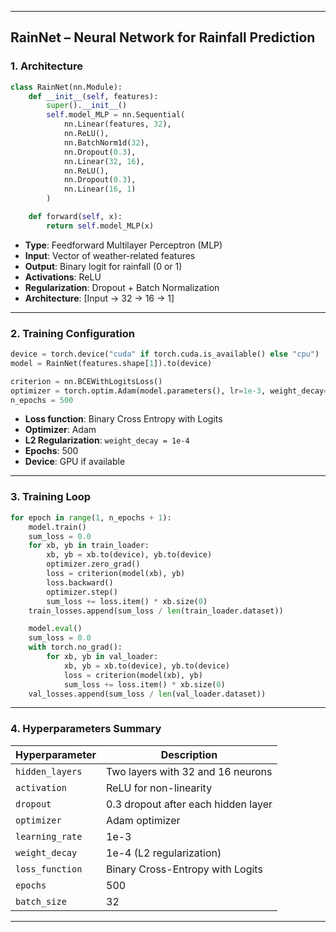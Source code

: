 
---

## **RainNet – Neural Network for Rainfall Prediction**

### **1. Architecture**

```python
class RainNet(nn.Module):
    def __init__(self, features):
        super().__init__()
        self.model_MLP = nn.Sequential(
            nn.Linear(features, 32),
            nn.ReLU(),
            nn.BatchNorm1d(32),
            nn.Dropout(0.3),
            nn.Linear(32, 16),
            nn.ReLU(),
            nn.Dropout(0.3),
            nn.Linear(16, 1)
        )

    def forward(self, x):
        return self.model_MLP(x)
```

* **Type**: Feedforward Multilayer Perceptron (MLP)
* **Input**: Vector of weather-related features
* **Output**: Binary logit for rainfall (0 or 1)
* **Activations**: ReLU
* **Regularization**: Dropout + Batch Normalization
* **Architecture**: \[Input → 32 → 16 → 1]

---

### **2. Training Configuration**

```python
device = torch.device("cuda" if torch.cuda.is_available() else "cpu")
model = RainNet(features.shape[1]).to(device)

criterion = nn.BCEWithLogitsLoss()
optimizer = torch.optim.Adam(model.parameters(), lr=1e-3, weight_decay=1e-4)
n_epochs = 500
```

* **Loss function**: Binary Cross Entropy with Logits
* **Optimizer**: Adam
* **L2 Regularization**: `weight_decay = 1e-4`
* **Epochs**: 500
* **Device**: GPU if available

---

### **3. Training Loop**

```python
for epoch in range(1, n_epochs + 1):
    model.train()
    sum_loss = 0.0
    for xb, yb in train_loader:
        xb, yb = xb.to(device), yb.to(device)
        optimizer.zero_grad()
        loss = criterion(model(xb), yb)
        loss.backward()
        optimizer.step()
        sum_loss += loss.item() * xb.size(0)
    train_losses.append(sum_loss / len(train_loader.dataset))

    model.eval()
    sum_loss = 0.0
    with torch.no_grad():
        for xb, yb in val_loader:
            xb, yb = xb.to(device), yb.to(device)
            loss = criterion(model(xb), yb)
            sum_loss += loss.item() * xb.size(0)
    val_losses.append(sum_loss / len(val_loader.dataset))
```

---

### **4. Hyperparameters Summary**

| Hyperparameter  | Description                         |
| --------------- | ----------------------------------- |
| `hidden_layers` | Two layers with 32 and 16 neurons   |
| `activation`    | ReLU for non-linearity              |
| `dropout`       | 0.3 dropout after each hidden layer |
| `optimizer`     | Adam optimizer                      |
| `learning_rate` | 1e-3                                |
| `weight_decay`  | 1e-4 (L2 regularization)            |
| `loss_function` | Binary Cross-Entropy with Logits    |
| `epochs`        | 500                                 |
| `batch_size`    | 32                                  |

---